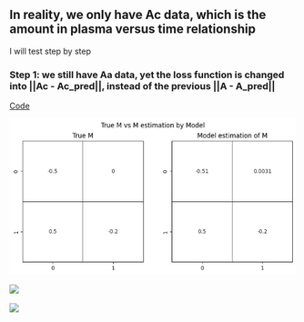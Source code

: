## In reality, we only have Ac data, which is the amount in plasma versus time relationship

I will test step by step

### Step 1: we still have Aa data, yet the loss function is changed into ||Ac - Ac_pred||, instead of the previous ||A - A_pred||

[Code](https://github.com/yingzibu/ODE/blob/main/experiment/PO/one_compartment/use_Aa_loss_Ac_only.ipynb)

![](Aa_yet_loss_Ac_only.png)

![](train_Ac_only.gif)

![](M_estimate_loss_Ac_only.gif)
